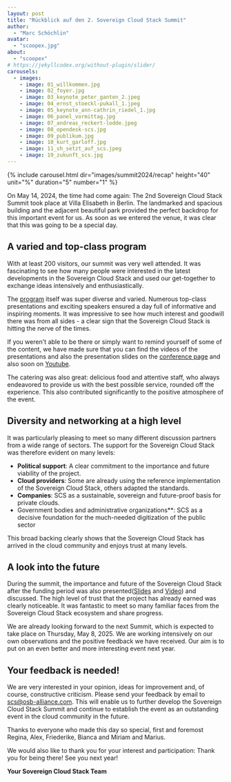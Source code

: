 ```yaml
---
layout: post
title: "Rückblick auf den 2. Sovereign Cloud Stack Summit"
author:
  - "Marc Schöchlin"
avatar:
  - "scoopex.jpg"
about:
  - "scoopex"
# https://jekyllcodex.org/without-plugin/slider/
carousels:
  - images:
    - image: 01_willkommen.jpg
    - image: 02_foyer.jpg
    - image: 03_keynote_peter_ganten_2.jpeg
    - image: 04_ernst_stoeckl-pukall_1.jpeg
    - image: 05_keynote_ann-cathrin_riedel_1.jpg
    - image: 06_panel_vormittag.jpg
    - image: 07_andreas_reckert-lodde.jpeg
    - image: 08_opendesk-scs.jpg
    - image: 09_publikum.jpg
    - image: 10_kurt_garloff.jpg
    - image: 11_sh_setzt_auf_scs.jpeg
    - image: 19_zukunft_scs.jpg
---
```


{% include carousel.html dir="images/summit2024/recap" height="40" unit="%" duration="5" number="1" %}

On May 14, 2024, the time had come again: The 2nd Sovereign Cloud Stack Summit took place at Villa Elisabeth in Berlin. The landmarked and spacious building and the adjacent beautiful park provided the perfect backdrop for this important event for us. As soon as we entered the venue, it was clear that this was going to be a special day.

## A varied and top-class program

With at least 200 visitors, our summit was very well attended. It was fascinating to see how many people were interested in the latest developments in the Sovereign Cloud Stack and used our get-together to exchange ideas intensively and enthusiastically.

The [program](https://scs.community/de/summit2024/) itself was super diverse and varied. Numerous top-class presentations and exciting speakers ensured a day full of informative and inspiring moments. It was impressive to see how much interest and goodwill there was from all sides - a clear sign that the Sovereign Cloud Stack is hitting the nerve of the times.

If you weren't able to be there or simply want to remind yourself of some of the content,
we have made sure that you can find the videos of the presentations and also the presentation slides on the [conference page](https://scs.community/de/summit2024/) and also soon on [Youtube](https://www.youtube.com/@sovereigncloudstack).

The catering was also great: delicious food and attentive staff, who always endeavored to provide us with the best possible service, rounded off the experience. This also contributed significantly to the positive atmosphere of the event.


## Diversity and networking at a high level

It was particularly pleasing to meet so many different discussion partners from a wide range of sectors. The support for the Sovereign Cloud Stack was therefore evident on many levels:

- **Political support**: A clear commitment to the importance and future viability of the project.
- **Cloud providers**: Some are already using the reference implementation of the Sovereign Cloud Stack, others adapted the standards.
- **Companies**: SCS as a sustainable, sovereign and future-proof basis for private clouds.
- Government bodies and administrative organizations**: SCS as a decisive foundation for the much-needed digitization of the public sector

This broad backing clearly shows that the Sovereign Cloud Stack has arrived in the cloud community and enjoys trust at many levels.


## A look into the future

During the summit, the importance and future of the Sovereign Cloud Stack after the funding period was also presented([Slides](slides/22_ganten_Zukunft-SCS-20240514.pdf) and [Video](TODO)) and discussed. The high level of trust that the project has already earned was clearly noticeable. It was fantastic to meet so many familiar faces from the Sovereign Cloud Stack ecosystem and share progress.

We are already looking forward to the next Summit, which is expected to take place on Thursday, May 8, 2025. We are working intensively on our own observations and the positive feedback we have received. Our aim is to put on an even better and more interesting event next year.

## Your feedback is needed!

We are very interested in your opinion, ideas for improvement and, of course, constructive criticism. Please send your feedback by email to [scs@osb-alliance.com](mailto:scs@osb-alliance.com). This will enable us to further develop the Sovereign Cloud Stack Summit and continue to establish the event as an outstanding event in the cloud community in the future.

Thanks to everyone who made this day so special, first and foremost Regina, Alex, Friederike, Bianca and Miriam and Marius.

We would also like to thank you for your interest and participation: Thank you for being there! See you next year!

**Your Sovereign Cloud Stack Team**

